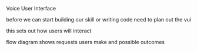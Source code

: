 Voice User Interface

before we can start building our skill or writing code need to plan out the vui

this sets out how users will interact

flow diagram shows requests users make and possible outcomes